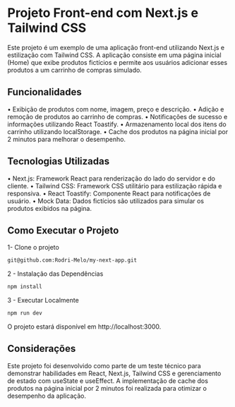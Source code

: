 # Projeto Front-end com Next.js e Tailwind CSS

Este projeto é um exemplo de uma aplicação front-end utilizando Next.js e estilização com Tailwind CSS. A aplicação consiste em uma página inicial (Home) que exibe produtos fictícios e permite aos usuários adicionar esses produtos a um carrinho de compras simulado.

## Funcionalidades

• Exibição de produtos com nome, imagem, preço e descrição.
• Adição e remoção de produtos ao carrinho de compras.
• Notificações de sucesso e informações utilizando React Toastify.
• Armazenamento local dos itens do carrinho utilizando localStorage.
• Cache dos produtos na página inicial por 2 minutos para melhorar o desempenho.

## Tecnologias Utilizadas

• Next.js: Framework React para renderização do lado do servidor e do cliente.
• Tailwind CSS: Framework CSS utilitário para estilização rápida e responsiva.
• React Toastify: Componente React para notificações de usuário.
• Mock Data: Dados fictícios são utilizados para simular os produtos exibidos na página.


## Como Executar o Projeto

1- Clone o projeto 

```bash
git@github.com:Rodri-Melo/my-next-app.git
```

2 - Instalação das Dependências

```bash
npm install
```

3 - Executar Localmente

```bash
npm run dev
```

O projeto estará disponível em http://localhost:3000.

## Considerações

Este projeto foi desenvolvido como parte de um teste técnico para demonstrar habilidades em React, Next.js, Tailwind CSS e gerenciamento de estado com useState e useEffect. A implementação de cache dos produtos na página inicial por 2 minutos foi realizada para otimizar o desempenho da aplicação.

